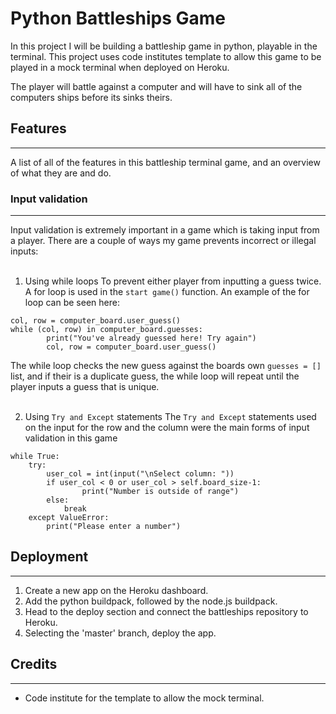 # Python Battleships Game

In this project I will be building a battleship game in python, playable in the terminal. This project uses code institutes template to allow this game to be played in a mock terminal when deployed on Heroku.

The player will battle against a computer and will have to sink all of the computers ships before its sinks theirs.

## Features
<hr>

A list of all of the features in this battleship terminal game, and an overview of what they are and do.

### Input validation
<hr> 
Input validation is extremely important in a game which is taking input from a player. There are a couple of ways my game prevents incorrect or illegal inputs:
<br></br>

1. Using while loops
    To prevent either player from inputting a guess twice. A for loop is used in the `start game()` function. An example of the for loop can be seen here:
```
col, row = computer_board.user_guess()
while (col, row) in computer_board.guesses:
        print("You've already guessed here! Try again")
        col, row = computer_board.user_guess()
```
The while loop checks the new guess against the boards own `guesses = []` list, and if their is a duplicate guess, the while loop will repeat until the player inputs a guess that is unique.
<br></br>

2. Using `Try and Except` statements
    The `Try and Except` statements used on the input for the row and the column were the main forms of input validation in this game
```
while True:
    try:
        user_col = int(input("\nSelect column: "))
        if user_col < 0 or user_col > self.board_size-1:
                print("Number is outside of range")
        else:
            break
    except ValueError:
        print("Please enter a number")
```

## Deployment
<hr>

1. Create a new app on the Heroku dashboard.
2. Add the python buildpack, followed by the node.js buildpack.
3. Head to the deploy section and connect the battleships repository to Heroku.
4. Selecting the 'master' branch, deploy the app.

## Credits
<hr>

- Code institute for the template to allow the mock terminal.
